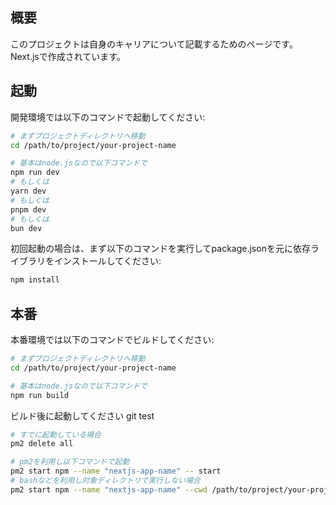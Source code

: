 ## 概要
このプロジェクトは自身のキャリアについて記載するためのページです。Next.jsで作成されています。

## 起動

開発環境では以下のコマンドで起動してください:

```bash
# まずプロジェクトディレクトリへ移動
cd /path/to/project/your-project-name

# 基本はnode.jsなので以下コマンドで
npm run dev
# もしくは
yarn dev
# もしくは
pnpm dev
# もしくは
bun dev
```

初回起動の場合は、まず以下のコマンドを実行してpackage.jsonを元に依存ライブラリをインストールしてください:

```bash
npm install
```

## 本番

本番環境では以下のコマンドでビルドしてください:

```bash
# まずプロジェクトディレクトリへ移動
cd /path/to/project/your-project-name

# 基本はnode.jsなので以下コマンドで
npm run build
```

ビルド後に起動してください
git test


```bash
# すでに起動している場合
pm2 delete all

# pm2を利用し以下コマンドで起動
pm2 start npm --name "nextjs-app-name" -- start
# bashなどを利用し対象ディレクトリで実行しない場合
pm2 start npm --name "nextjs-app-name" --cwd /path/to/project/your-project-name -- run start
```
